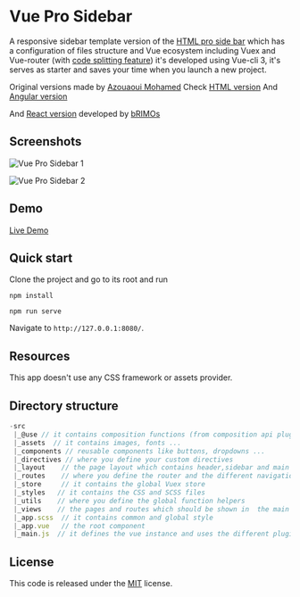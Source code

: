 # Vue Pro Sidebar

A responsive sidebar template version of the [HTML pro side bar](https://github.com/azouaoui-med/pro-sidebar-template)
which has a configuration of files structure and Vue ecosystem including Vuex and Vue-router (with [code splitting feature](https://webpack.js.org/guides/code-splitting-async/))
it's developed using Vue-cli 3, it's serves as starter and saves your time when you launch a new project.

Original versions made by [Azouaoui Mohamed](https://github.com/azouaoui-med/)
Check [HTML version](https://github.com/azouaoui-med/pro-sidebar-template)
And [Angular version](https://github.com/azouaoui-med/angular-pro-sidebar)

And [React version](https://github.com/bRIMOs/react-pro-sidebar/) developed by [bRIMOs](https://github.com/bRIMOs/)

## Screenshots

![Vue Pro Sidebar 1](https://i.imgur.com/sTXOnj2.png)

![Vue Pro Sidebar 2](https://i.imgur.com/G1QaTSy.png)

## Demo

[Live Demo](http://boussadjra.github.io/vue-pro-sidebar)

## Quick start

Clone the project and go to its root and run

```
npm install

npm run serve
```

Navigate to `http://127.0.0.1:8080/`.

## Resources

This app doesn't use any CSS framework or assets provider.

## Directory structure

```js
-src
 |_@use // it contains composition functions (from composition api plugin)
 |_assets  // it contains images, fonts ...
 |_components // reusable components like buttons, dropdowns ...
 |_directives // where you define your custom directives
 |_layout    // the page layout which contains header,sidebar and main content
 |_routes    // where you define the router and the different navigation routes
 |_store     // it contains the global Vuex store
 |_styles   // it contains the CSS and SCSS files
 |_utils    // where you define the global function helpers
 |_views    // the pages and routes which should be shown in  the main content
 |_app.scss  // it contains common and global style
 |_app.vue   // the root component
 |_main.js  // it defines the vue instance and uses the different plugin 

```

## License

This code is released under the [MIT](https://opensource.org/license/mit/) license.
